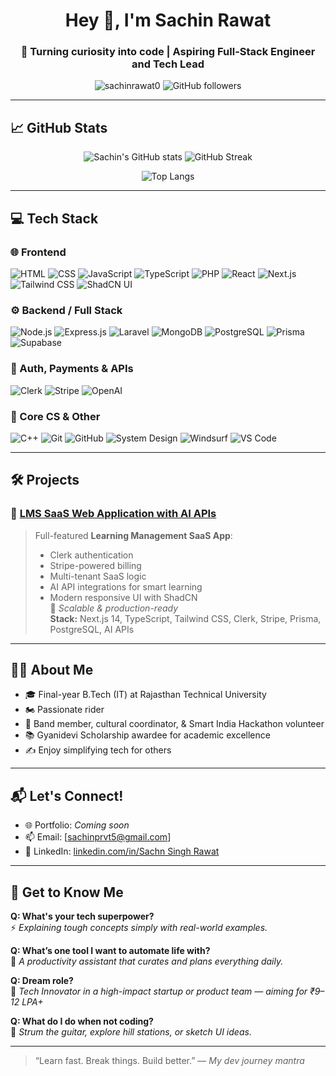 <!-- GitHub Profile README.md -->

<h1 align="center">Hey 👋, I'm Sachin Rawat</h1>
<h3 align="center">🚀 Turning curiosity into code | Aspiring Full-Stack Engineer and Tech Lead</h3>

<p align="center">
  <img src="https://komarev.com/ghpvc/?username=sachinrawat0&label=Profile%20views&color=0e75b6&style=flat" alt="sachinrawat0" />
  <img alt="GitHub followers" src="https://img.shields.io/github/followers/sachinrawat0?style=social">
</p>

---


## 📈 GitHub Stats

<p align="center">
  <img src="https://github-readme-stats.vercel.app/api?username=sachinrawat0&show_icons=true&theme=radical" alt="Sachin's GitHub stats" />
  <img src="https://github-readme-streak-stats.herokuapp.com/?user=sachinrawat0&theme=radical" alt="GitHub Streak" />
</p>

<p align="center">
  <img src="https://github-readme-stats.vercel.app/api/top-langs/?username=sachinrawat0&layout=compact&theme=radical" alt="Top Langs" />
</p>

---

## 💻 Tech Stack

### 🌐 Frontend
![HTML](https://img.shields.io/badge/-HTML5-E34F26?logo=html5&logoColor=fff)
![CSS](https://img.shields.io/badge/-CSS3-1572B6?logo=css3&logoColor=fff)
![JavaScript](https://img.shields.io/badge/-JavaScript-F7DF1E?logo=javascript&logoColor=000)
![TypeScript](https://img.shields.io/badge/-TypeScript-3178C6?logo=typescript)
![PHP](https://img.shields.io/badge/-PHP-777BB4?logo=php&logoColor=fff)
![React](https://img.shields.io/badge/-React-61DAFB?logo=react&logoColor=000)
![Next.js](https://img.shields.io/badge/-Next.js-000?logo=next.js)
![Tailwind CSS](https://img.shields.io/badge/-Tailwind%20CSS-38B2AC?logo=tailwind-css&logoColor=fff)
![ShadCN UI](https://img.shields.io/badge/-ShadCN%20UI-000?style=flat&logo=vercel)



### ⚙️ Backend / Full Stack
![Node.js](https://img.shields.io/badge/-Node.js-339933?logo=node.js&logoColor=fff)
![Express.js](https://img.shields.io/badge/-Express.js-000?logo=express)
![Laravel](https://img.shields.io/badge/-Laravel-FF2D20?logo=laravel&logoColor=fff)
![MongoDB](https://img.shields.io/badge/-MongoDB-47A248?logo=mongodb&logoColor=fff)
![PostgreSQL](https://img.shields.io/badge/-PostgreSQL-4169E1?logo=postgresql&logoColor=fff)
![Prisma](https://img.shields.io/badge/-Prisma-2D3748?logo=prisma&logoColor=white)
![Supabase](https://img.shields.io/badge/-Supabase-3ECF8E?logo=supabase&logoColor=000)

### 🔐 Auth, Payments & APIs
![Clerk](https://img.shields.io/badge/-Clerk-3A3A3A?logo=clerk&logoColor=fff)
![Stripe](https://img.shields.io/badge/-Stripe-635BFF?logo=stripe&logoColor=fff)
![OpenAI](https://img.shields.io/badge/-OpenAI-412991?logo=openai&logoColor=fff)


### 🧠 Core CS & Other
![C++](https://img.shields.io/badge/-C++-00599C?logo=cplusplus)
![Git](https://img.shields.io/badge/-Git-F05032?logo=git&logoColor=fff)
![GitHub](https://img.shields.io/badge/-GitHub-181717?logo=github)
![System Design](https://img.shields.io/badge/-System%20Design-0E76A8?logo=airplayaudio&logoColor=fff)
![Windsurf](https://img.shields.io/badge/-Windsurfing-00BFFF?logo=windy&logoColor=fff)
![VS Code](https://img.shields.io/badge/-VSCode-007ACC?logo=visual-studio-code)

---

## 🛠️ Projects

### 🧠 [LMS SaaS Web Application with AI APIs]([https://github.com/sachinrawat0/lms-saas-ai](https://github.com/SA-US/Saas-app.git))
> Full-featured **Learning Management SaaS App**:
> - Clerk authentication
> - Stripe-powered billing
> - Multi-tenant SaaS logic
> - AI API integrations for smart learning
> - Modern responsive UI with ShadCN  
> 📍 *Scalable & production-ready*  
**Stack:** Next.js 14, TypeScript, Tailwind CSS, Clerk, Stripe, Prisma, PostgreSQL, AI APIs



---

## 🧑‍🎓 About Me

- 🎓 Final-year B.Tech (IT) at Rajasthan Technical University
- 🏍️ Passionate rider 
- 🎸 Band member, cultural coordinator, & Smart India Hackathon volunteer
- 📚 Gyanidevi Scholarship awardee for academic excellence
- ✍️ Enjoy simplifying tech for others 

---



## 📬 Let's Connect!

- 🌐 Portfolio: *Coming soon*
- 📫 Email: [sachinprvt5@gmail.com]
- 💼 LinkedIn: [linkedin.com/in/Sachn Singh Rawat](www.linkedin.com/in/sachin-singh-rawat-5a3982285)


--- 

## 🤔 Get to Know Me

**Q: What's your tech superpower?**  
⚡ *Explaining tough concepts simply with real-world examples.*

**Q: What’s one tool I want to automate life with?**  
🧠 *A productivity assistant that curates and plans everything daily.*

**Q: Dream role?**  
💼 *Tech Innovator in a high-impact startup or product team — aiming for ₹9–12 LPA+*

**Q: What do I do when not coding?**  
🎵 *Strum the guitar, explore hill stations, or sketch UI ideas.*

---
> “Learn fast. Break things. Build better.” — *My dev journey mantra*
